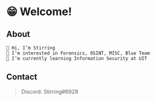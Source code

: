 # 😁 Welcome!

## About

```
👋 Hi, I’m Stirring
👀 I’m interested in Forensics, OSINT, MISC, Blue Team
🌱 I’m currently learning Information Security at UIT
```

## Contact

> Discord: Stirring#6928
